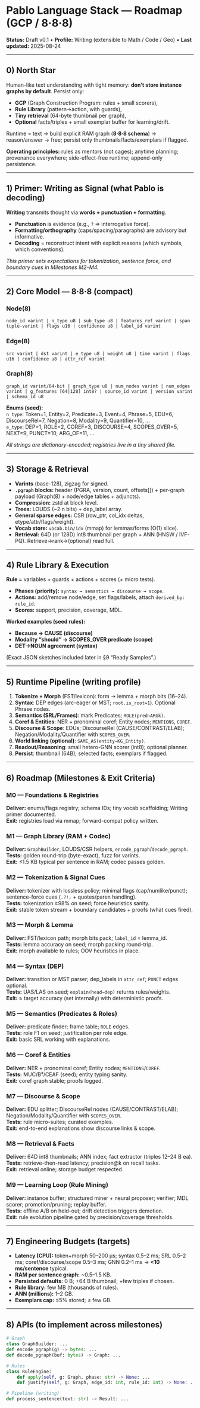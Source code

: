 # Pablo Language Stack — Roadmap (GCP / 8·8·8)

**Status:** Draft v0.1 • **Profile:** Writing (extensible to Math / Code / Geo) • **Last updated:** 2025-08-24

---

## 0) North Star

Human-like text understanding with tight memory: **don’t store instance graphs by default**. Persist only:
- **GCP** (Graph Construction Program: rules + small scorers),
- **Rule Library** (pattern→action, with guards),
- **Tiny retrieval** (64-byte thumbnail per graph),
- **Optional** facts/triples + small exemplar buffer for learning/drift.

Runtime = text → build explicit RAM graph (**8·8·8 schema**) → reason/answer → free; persist only thumbnails/facts/exemplars if flagged.

**Operating principles:** rules as mentors (not cages); anytime planning; provenance everywhere; side-effect-free runtime; append-only persistence.

---

## 1) Primer: Writing as Signal (what Pablo is decoding)

**Writing** transmits thought via **words + punctuation + formatting**.
- **Punctuation** is evidence (e.g., `?` ⇒ interrogative force).  
- **Formatting/orthography** (caps/spacing/paragraphs) are advisory but informative.  
- **Decoding** = reconstruct intent with explicit reasons (which symbols, which conventions).

_This primer sets expectations for tokenization, sentence force, and boundary cues in Milestones M2–M4._

---

## 2) Core Model — 8·8·8 (compact)

### Node(8)
`node_id varint | n_type u8 | sub_type u8 | features_ref varint | span tuple-varint | flags u16 | confidence u8 | label_id varint`

### Edge(8)
`src varint | dst varint | e_type u8 | weight u8 | time varint | flags u16 | confidence u8 | attr_ref varint`

### Graph(8)
`graph_id varint/64-bit | graph_type u8 | num_nodes varint | num_edges varint | g_features [64|128] int8? | source_id varint | version varint | schema_id u8`

**Enums (seed):**  
`n_type`: Token=1, Entity=2, Predicate=3, Event=4, Phrase=5, EDU=6, DiscourseRel=7, Negation=8, Modality=9, Quantifier=10, …  
`e_type`: DEP=1, ROLE=2, COREF=3, DISCOURSE=4, SCOPES_OVER=5, NEXT=9, PUNCT=10, ARG_OF=11, …

_All strings are dictionary-encoded; registries live in a tiny shared file._

---

## 3) Storage & Retrieval

- **Varints** (base-128), zigzag for signed.  
- **`.pgraph` blocks:** header (PGRA, version, count, offsets[]) + per-graph payload (Graph(8) + node/edge tables + adjuncts).  
- **Compression:** zstd at block level.  
- **Trees:** LOUDS (~2·n bits) + dep_label array.  
- **General sparse edges:** CSR (row_ptr, col_idx deltas, etype/attr/flags/weight).  
- **Vocab store:** `vocab.bin/idx` (mmap) for lemmas/forms (O(1) slice).  
- **Retrieval:** 64D (or 128D) int8 thumbnail per graph + ANN (HNSW / IVF-PQ). Retrieve→rank→(optional) read full.

---

## 4) Rule Library & Execution

**Rule =** variables + guards + actions + scores (+ micro tests).
- **Phases (priority):** `syntax → semantics → discourse → scope`.  
- **Actions:** add/remove node/edge, set flags/labels, attach `derived_by: rule_id`.  
- **Scores:** support, precision, coverage, MDL.

**Worked examples (seed rules):**
- **Because → CAUSE (discourse)**
- **Modality “should” → SCOPES_OVER predicate (scope)**
- **DET→NOUN agreement (syntax)**

(Exact JSON sketches included later in §9 “Ready Samples”.)

---

## 5) Runtime Pipeline (writing profile)

1) **Tokenize + Morph** (FST/lexicon): form → lemma + morph bits (16–24).  
2) **Syntax**: DEP edges (arc-eager or MST; `root.is_root=1`). Optional Phrase nodes.  
3) **Semantics (SRL/Frames)**: mark Predicates; `ROLE(pred→ARGk)`.  
4) **Coref & Entities**: NER + pronominal coref; Entity nodes; `MENTIONS`, `COREF`.  
5) **Discourse & Scope**: EDUs; DiscourseRel (CAUSE/CONTRAST/ELAB); Negation/Modality/Quantifier with `SCOPES_OVER`.  
6) **World linking (optional)**: `SAME_AS(entity→KG_Entity)`.  
7) **Readout/Reasoning**: small hetero-GNN scorer (int8); optional planner.  
8) **Persist**: thumbnail (64B); selected facts; exemplars if flagged.

---

## 6) Roadmap (Milestones & Exit Criteria)

### M0 — Foundations & Registries
**Deliver:** enums/flags registry; schema IDs; tiny vocab scaffolding; Writing primer documented.  
**Exit:** registries load via mmap; forward-compat policy written.

### M1 — Graph Library (RAM + Codec)
**Deliver:** `GraphBuilder`, LOUDS/CSR helpers, `encode_pgraph`/`decode_pgraph`.  
**Tests:** golden round-trip (byte-exact), fuzz for varints.  
**Exit:** ≤1.5 KB typical per sentence in RAM; codec passes golden.

### M2 — Tokenization & Signal Cues
**Deliver:** tokenizer with lossless policy; minimal flags (cap/numlike/punct); sentence-force cues (`.?!;` + quotes/paren handling).  
**Tests:** tokenization ≥98% on seed; force heuristics sanity.  
**Exit:** stable token stream + boundary candidates + proofs (what cues fired).

### M3 — Morph & Lemma
**Deliver:** FST/lexicon path; morph bits pack; `label_id` = lemma_id.  
**Tests:** lemma accuracy on seed; morph packing round-trip.  
**Exit:** morph available to rules; OOV heuristics in place.

### M4 — Syntax (DEP)
**Deliver:** transition or MST parser; dep_labels in `attr_ref`; `PUNCT` edges optional.  
**Tests:** UAS/LAS on seed; `explain(head→dep)` returns rules/weights.  
**Exit:** ≥ target accuracy (set internally) with deterministic proofs.

### M5 — Semantics (Predicates & Roles)
**Deliver:** predicate finder; frame table; `ROLE` edges.  
**Tests:** role F1 on seed; justification per role edge.  
**Exit:** basic SRL working with explanations.

### M6 — Coref & Entities
**Deliver:** NER + pronominal coref; Entity nodes; `MENTIONS`/`COREF`.  
**Tests:** MUC/B³/CEAF (seed); entity typing sanity.  
**Exit:** coref graph stable; proofs logged.

### M7 — Discourse & Scope
**Deliver:** EDU splitter; DiscourseRel nodes (CAUSE/CONTRAST/ELAB); Negation/Modality/Quantifier with `SCOPES_OVER`.  
**Tests:** rule micro-suites; curated examples.  
**Exit:** end-to-end explanations show discourse links & scope.

### M8 — Retrieval & Facts
**Deliver:** 64D int8 thumbnails; ANN index; fact extractor (triples 12–24 B ea).  
**Tests:** retrieve-then-read latency; precision@k on recall tasks.  
**Exit:** retrieval online; storage budget respected.

### M9 — Learning Loop (Rule Mining)
**Deliver:** instance buffer; structured miner + neural proposer; verifier; MDL scorer; promotion/pruning; replay buffer.  
**Tests:** offline A/B on held-out; drift detection triggers demotion.  
**Exit:** rule evolution pipeline gated by precision/coverage thresholds.

---

## 7) Engineering Budgets (targets)

- **Latency (CPU):** token+morph 50–200 µs; syntax 0.5–2 ms; SRL 0.5–2 ms; coref/discourse/scope 0.5–3 ms; GNN 0.2–1 ms → **<10 ms/sentence** typical.  
- **RAM per sentence graph:** ~0.5–1.5 KB.  
- **Persisted defaults:** 0 B; +64 B thumbnail; +few triples if chosen.  
- **Rule library:** few MB (thousands of rules).  
- **ANN (millions):** 1–2 GB.  
- **Exemplars cap:** ≤5% stored; ≤ few GB.

---

## 8) APIs (to implement across milestones)

```python
# Graph
class GraphBuilder: ...
def encode_pgraph(g) -> bytes: ...
def decode_pgraph(buf: bytes) -> Graph: ...

# Rules
class RuleEngine:
    def apply(self, g: Graph, phase: str) -> None: ...
    def justify(self, g: Graph, edge_id: int, rule_id: int) -> None: ...

# Pipeline (writing)
def process_sentence(text: str) -> Result: ...
